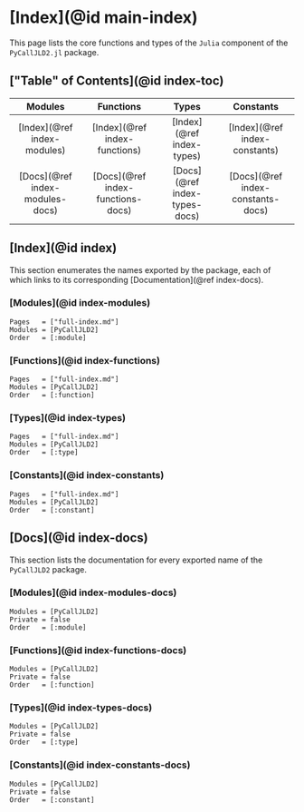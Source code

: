 # [Index](@id main-index)

This page lists the core functions and types of the `Julia` component of the `PyCallJLD2.jl` package.

## ["Table" of Contents](@id index-toc)

| **Modules** | **Functions** | **Types** | **Constants** |
|:-----------:|:-------------:|:---------:|:-------------:|
| [Index](@ref index-modules) | [Index](@ref index-functions) | [Index](@ref index-types) | [Index](@ref index-constants) |
| [Docs](@ref index-modules-docs) | [Docs](@ref index-functions-docs) | [Docs](@ref index-types-docs) | [Docs](@ref index-constants-docs) |

## [Index](@id index)

This section enumerates the names exported by the package, each of which links to its corresponding [Documentation](@ref index-docs).

### [Modules](@id index-modules)

```@index
Pages   = ["full-index.md"]
Modules = [PyCallJLD2]
Order   = [:module]
```

### [Functions](@id index-functions)

```@index
Pages   = ["full-index.md"]
Modules = [PyCallJLD2]
Order   = [:function]
```

### [Types](@id index-types)

```@index
Pages   = ["full-index.md"]
Modules = [PyCallJLD2]
Order   = [:type]
```

### [Constants](@id index-constants)

```@index
Pages   = ["full-index.md"]
Modules = [PyCallJLD2]
Order   = [:constant]
```

## [Docs](@id index-docs)

This section lists the documentation for every exported name of the `PyCallJLD2` package.

### [Modules](@id index-modules-docs)

```@autodocs
Modules = [PyCallJLD2]
Private = false
Order   = [:module]
```

### [Functions](@id index-functions-docs)

```@autodocs
Modules = [PyCallJLD2]
Private = false
Order   = [:function]
```

### [Types](@id index-types-docs)

```@autodocs
Modules = [PyCallJLD2]
Private = false
Order   = [:type]
```

### [Constants](@id index-constants-docs)

```@autodocs
Modules = [PyCallJLD2]
Private = false
Order   = [:constant]
```
